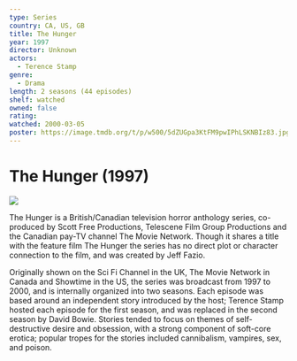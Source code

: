```yaml
---
type: Series
country: CA, US, GB
title: The Hunger
year: 1997
director: Unknown
actors:
  - Terence Stamp
genre:
  - Drama
length: 2 seasons (44 episodes)
shelf: watched
owned: false
rating:
watched: 2000-03-05
poster: https://image.tmdb.org/t/p/w500/5dZUGpa3KtFM9pwIPhLSKNBIz83.jpg
---
```


# The Hunger (1997)

![](https://image.tmdb.org/t/p/w500/5dZUGpa3KtFM9pwIPhLSKNBIz83.jpg)

The Hunger is a British/Canadian television horror anthology series, co-produced by Scott Free Productions, Telescene Film Group Productions and the Canadian pay-TV channel The Movie Network. Though it shares a title with the feature film The Hunger the series has no direct plot or character connection to the film, and was created by Jeff Fazio.

Originally shown on the Sci Fi Channel in the UK, The Movie Network in Canada and Showtime in the US, the series was broadcast from 1997 to 2000, and is internally organized into two seasons. Each episode was based around an independent story introduced by the host; Terence Stamp hosted each episode for the first season, and was replaced in the second season by David Bowie. Stories tended to focus on themes of self-destructive desire and obsession, with a strong component of soft-core erotica; popular tropes for the stories included cannibalism, vampires, sex, and poison.